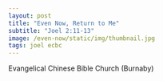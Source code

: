 ```yaml
---
layout: post
title: "Even Now, Return to Me"
subtitle: "Joel 2:11-13"
image: /even-now/static/img/thumbnail.jpg
tags: joel ecbc
---
```

Evangelical Chinese Bible Church (Burnaby)
